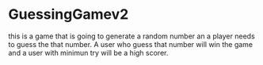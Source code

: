 # GuessingGamev2
this is a game that is going to generate a random number an a player needs to guess the that number. A user who guess that number will win the game and a user with minimun try will be a high scorer. 
